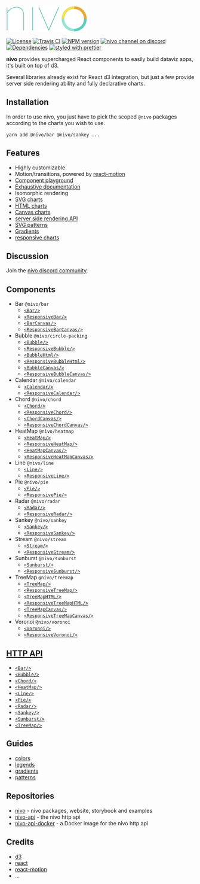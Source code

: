 <img alt="nivo" src="https://raw.githubusercontent.com/plouc/nivo/master/nivo.png" width="216" height="68"/>

[![License][license-image]][license-url]
[![Travis CI][travis-image]][travis-url]
[![NPM version][npm-image]][npm-url]
[![nivo channel on discord](https://img.shields.io/badge/discord-nivo-61dafb.svg?style=flat-square)](https://discord.gg/n7Ft74f)
[![Dependencies][gemnasium-image]][gemnasium-url]
[![styled with prettier][prettier-image]][prettier-url]

**nivo** provides supercharged React components to easily build dataviz apps,
it's built on top of d3.

Several libraries already exist for React d3 integration,
but just a few provide server side rendering ability and fully declarative charts.

## Installation

In order to use nivo, you just have to pick the scoped `@nivo` packages according to the charts you wish to use.

```
yarn add @nivo/bar @nivo/sankey ...
```

## Features

* Highly customizable
* Motion/transitions, powered by [react-motion](https://github.com/chenglou/react-motion)
* [Component playground](http://nivo.rocks)
* [Exhaustive documentation](http://nivo.rocks)
* Isomorphic rendering
* [SVG charts](http://nivo.rocks/#/components?filter=svg)
* [HTML charts](http://nivo.rocks/#/components?filter=html)
* [Canvas charts](http://nivo.rocks/#/components?filter=canvas)
* [server side rendering API](https://github.com/plouc/nivo-api)
* [SVG patterns](http://nivo.rocks/#/guides/patterns)
* [Gradients](http://nivo.rocks/#/guides/gradients)
* [responsive charts](http://nivo.rocks/#/components?q=responsive)

## Discussion

Join the [nivo discord community](https://discord.gg/n7Ft74f).

## Components

* Bar `@nivo/bar`
  * [`<Bar/>`](http://nivo.rocks/#/bar)
  * [`<ResponsiveBar/>`](http://nivo.rocks/#/bar)
  * [`<BarCanvas/>`](http://nivo.rocks/#/bar/canvas)
  * [`<ResponsiveBarCanvas/>`](http://nivo.rocks/#/bar/canvas)
* Bubble `@nivo/circle-packing`
  * [`<Bubble/>`](http://nivo.rocks/#/bubble)
  * [`<ResponsiveBubble/>`](http://nivo.rocks/#/bubble)
  * [`<BubbleHtml/>`](http://nivo.rocks/#/bubble/html)
  * [`<ResponsiveBubbleHtml/>`](http://nivo.rocks/#/bubble/html)
  * [`<BubbleCanvas/>`](http://nivo.rocks/#/bubble/canvas)
  * [`<ResponsiveBubbleCanvas/>`](http://nivo.rocks/#/bubble/canvas)
* Calendar `@nivo/calendar`
  * [`<Calendar/>`](http://nivo.rocks/#/calendar)
  * [`<ResponsiveCalendar/>`](http://nivo.rocks/#/calendar)
* Chord `@nivo/chord`
  * [`<Chord/>`](http://nivo.rocks/#/chord)
  * [`<ResponsiveChord/>`](http://nivo.rocks/#/chord)
  * [`<ChordCanvas/>`](http://nivo.rocks/#/chord/canvas)
  * [`<ResponsiveChordCanvas/>`](http://nivo.rocks/#/chord/canvas)
* HeatMap `@nivo/heatmap`
  * [`<HeatMap/>`](http://nivo.rocks/#/heatmap)
  * [`<ResponsiveHeatMap/>`](http://nivo.rocks/#/heatmap)
  * [`<HeatMapCanvas/>`](http://nivo.rocks/#/heatmap/canvas)
  * [`<ResponsiveHeatMapCanvas/>`](http://nivo.rocks/#/heatmap/canvas)
* Line `@nivo/line`
  * [`<Line/>`](http://nivo.rocks/#/line)
  * [`<ResponsiveLine/>`](http://nivo.rocks/#/line)
* Pie `@nivo/pie`
  * [`<Pie/>`](http://nivo.rocks/#/pie)
  * [`<ResponsivePie/>`](http://nivo.rocks/#/pie)
* Radar `@nivo/radar`
  * [`<Radar/>`](http://nivo.rocks/#/radar)
  * [`<ResponsiveRadar/>`](http://nivo.rocks/#/radar)
* Sankey `@nivo/sankey`
  * [`<Sankey/>`](http://nivo.rocks/#/sankey)
  * [`<ResponsiveSankey/>`](http://nivo.rocks/#/sankey)
* Stream `@nivo/stream`
  * [`<Stream/>`](http://nivo.rocks/#/stream)
  * [`<ResponsiveStream/>`](http://nivo.rocks/#/stream)
* Sunburst `@nivo/sunburst`
  * [`<Sunburst/>`](http://nivo.rocks/#/sunburst)
  * [`<ResponsiveSunburst/>`](http://nivo.rocks/#/sunburst)
* TreeMap `@nivo/treemap`
  * [`<TreeMap/>`](http://nivo.rocks/#/treemap)
  * [`<ResponsiveTreeMap/>`](http://nivo.rocks/#/treemap)
  * [`<TreeMapHTML/>`](http://nivo.rocks/#/treemap/html)
  * [`<ResponsiveTreeMapHTML/>`](http://nivo.rocks/#/treemap/html)
  * [`<TreeMapCanvas/>`](http://nivo.rocks/#/treemap/canvas)
  * [`<ResponsiveTreeMapCanvas/>`](http://nivo.rocks/#/treemap/canvas)
* Voronoi `@nivo/voronoi`
  * [`<Voronoi/>`](http://nivo.rocks/#/voronoi)
  * [`<ResponsiveVoronoi/>`](http://nivo.rocks/#/voronoi)

## [HTTP API](https://github.com/plouc/nivo-api)

* [`<Bar/>`](https://nivo-api.herokuapp.com/samples/bar.svg)
* [`<Bubble/>`](https://nivo-api.herokuapp.com/samples/bubble.svg)
* [`<Chord/>`](https://nivo-api.herokuapp.com/samples/chord.svg)
* [`<HeatMap/>`](https://nivo-api.herokuapp.com/samples/heatmap.svg)
* [`<Line/>`](https://nivo-api.herokuapp.com/samples/line.svg)
* [`<Pie/>`](https://nivo-api.herokuapp.com/samples/pie.svg)
* [`<Radar/>`](https://nivo-api.herokuapp.com/samples/radar.svg)
* [`<Sankey/>`](https://nivo-api.herokuapp.com/samples/sankey.svg)
* [`<Sunburst/>`](https://nivo-api.herokuapp.com/samples/sunburst.svg)
* [`<TreeMap/>`](https://nivo-api.herokuapp.com/samples/treemap.svg)

## Guides

* [colors](http://nivo.rocks/#/guides/colors)
* [legends](http://nivo.rocks/#/guides/legends)
* [gradients](http://nivo.rocks/#/guides/gradients)
* [patterns](http://nivo.rocks/#/guides/patterns)

## Repositories

* [nivo](https://github.com/plouc/nivo) - nivo packages, website, storybook and examples
* [nivo-api](https://github.com/plouc/nivo-api) - the nivo http api
* [nivo-api-docker](https://github.com/plouc/nivo-api-docker) - a Docker image for the nivo http api

## Credits

* [d3](https://d3js.org/)
* [react](https://facebook.github.io/react/)
* [react-motion](https://github.com/chenglou/react-motion)
* …

[license-image]: https://img.shields.io/github/license/plouc/nivo.svg?style=flat-square
[license-url]: https://github.com/plouc/nivo/blob/master/LICENSE.md
[npm-image]: https://img.shields.io/npm/v/@nivo/core.svg?style=flat-square
[npm-url]: https://www.npmjs.com/~nivo
[travis-image]: https://img.shields.io/travis/plouc/nivo.svg?style=flat-square
[travis-url]: https://travis-ci.org/plouc/nivo
[prettier-image]: https://img.shields.io/badge/styled_with-prettier-ff69b4.svg?style=flat-square
[prettier-url]: https://github.com/prettier/prettier
[gemnasium-image]: https://img.shields.io/gemnasium/plouc/nivo.svg?style=flat-square
[gemnasium-url]: https://gemnasium.com/plouc/nivo
